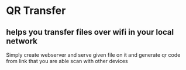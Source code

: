 # QR Transfer


## helps you transfer files over wifi in your local network

 Simply create webserver and serve given file on it and generate qr code from link that you are able scan with other devices 